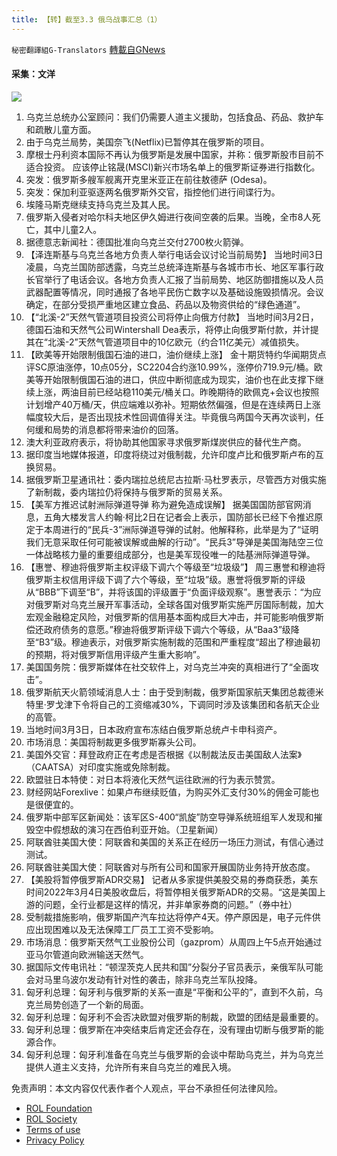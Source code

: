 ```yaml
---
title: 【转】截至3.3 俄乌战事汇总（1）
---
```

`秘密翻譯組G-Translators` [轉載自GNews](https://gnews.org/zh-hans/2100404/)

#### 采集：文洋
![](https://assets.gnews.org/wp-content/uploads/2022/02/16460794661.png)
1. 乌克兰总统办公室顾问：我们仍需要人道主义援助，包括食品、药品、救护车和疏散儿童方面。
2. 由于乌克兰局势，美国奈飞(Netflix)已暂停其在俄罗斯的项目。
3. 摩根士丹利资本国际不再认为俄罗斯是发展中国家，并称：俄罗斯股市目前不适合投资。 应该停止铭晟(MSCI)新兴市场名单上的俄罗斯证券进行指数化。
4. 突发：俄罗斯多艘军舰离开克里米亚正在前往敖德萨 (Odesa)。
5. 突发：保加利亚驱逐两名俄罗斯外交官，指控他们进行间谍行为。
6. 埃隆马斯克继续支持乌克兰及其人民。
7. 俄罗斯入侵者对哈尔科夫地区伊久姆进行夜间空袭的后果。当晚，全市8人死亡，其中儿童2人。
8. 据德意志新闻社：德国批准向乌克兰交付2700枚火箭弹。
9. 【泽连斯基与乌克兰各地方负责人举行电话会议讨论当前局势】
当地时间3日凌晨，乌克兰国防部透露，乌克兰总统泽连斯基与各城市市长、地区军事行政长官举行了电话会议。各地方负责人汇报了当前局势、地区防御措施以及人员武器配置等情况，同时通报了各地平民伤亡数字以及基础设施毁损情况。会议确定，在部分受损严重地区建立食品、药品以及物资供给的“绿色通道”。
10. 【“北溪-2”天然气管道项目投资公司将停止向俄方付款】
当地时间3月2日，德国石油和天然气公司Wintershall Dea表示，将停止向俄罗斯付款，并计提其在“北溪-2”天然气管道项目中的10亿欧元（约合11亿美元）减值损失。
11. 【欧美等开始限制俄国石油的进口，油价继续上涨】
金十期货特约华闻期货点评SC原油涨停，10点05分，SC2204合约涨10.99%，涨停价719.9元/桶。欧美等开始限制俄国石油的进口，供应中断彻底成为现实，油价也在此支撑下继续上涨，两油目前已经站稳110美元/桶关口。昨晚期待的欧佩克+会议也按照计划增产40万桶/天，供应端难以弥补。短期依然偏强，但是在连续两日上涨幅度较大后，是否出现技术性回调值得关注。毕竟俄乌两国今天再次谈判，任何缓和局势的消息都将带来油价的回落。
12. 澳大利亚政府表示，将协助其他国家寻求俄罗斯煤炭供应的替代生产商。
13. 据印度当地媒体报道，印度将绕过对俄制裁，允许印度卢比和俄罗斯卢布的互换贸易。
14. 据俄罗斯卫星通讯社：委内瑞拉总统尼古拉斯·马杜罗表示，尽管西方对俄实施了新制裁，委内瑞拉仍将保持与俄罗斯的贸易关系。
15. 【美军方推迟试射洲际弹道导弹 称为避免造成误解】
据美国国防部官网消息，五角大楼发言人约翰·柯比2日在记者会上表示，国防部长已经下令推迟原定于本周进行的“民兵-3”洲际弹道导弹的试射。他解释称，此举是为了“证明我们无意采取任何可能被误解或曲解的行动”。“民兵3”导弹是美国海陆空三位一体战略核力量的重要组成部分，也是美军现役唯一的陆基洲际弹道导弹。
16. 【惠誉、穆迪将俄罗斯主权评级下调六个等级至“垃圾级”】
周三惠誉和穆迪将俄罗斯主权信用评级下调了六个等级，至“垃圾”级。惠誉将俄罗斯的评级从“BBB”下调至“B”，并将该国的评级置于“负面评级观察”。惠誉表示：“为应对俄罗斯对乌克兰展开军事活动，全球各国对俄罗斯实施严厉国际制裁，加大宏观金融稳定风险，对俄罗斯的信用基本面构成巨大冲击，并可能影响俄罗斯偿还政府债务的意愿。”穆迪将俄罗斯评级下调六个等级，从“Baa3”级降至“B3”级。穆迪表示，对俄罗斯实施制裁的范围和严重程度“超出了穆迪最初的预期，将对俄罗斯信用评级产生重大影响”。
17. 美国国务院：俄罗斯媒体在社交软件上，对乌克兰冲突的真相进行了“全面攻击”。
18. 俄罗斯航天火箭领域消息人士：由于受到制裁，俄罗斯国家航天集团总裁德米特里·罗戈津下令将自己的工资缩减30%，下调同时涉及该集团和各航天企业的高管。
19. 当地时间3月3日，日本政府宣布冻结白俄罗斯总统卢卡申科资产。
20. 市场消息：美国将制裁更多俄罗斯寡头公司。
21. 美国外交官：拜登政府正在考虑是否根据《以制裁法反击美国敌人法案》（CAATSA）对印度实施或免除制裁。
22. 欧盟驻日本特使：对日本将液化天然气运往欧洲的行为表示赞赏。
23. 财经网站Forexlive：如果卢布继续贬值，为购买外汇支付30%的佣金可能也是很便宜的。
24. 俄罗斯中部军区新闻处：该军区S-400“凯旋”防空导弹系统班组军人发现和摧毁空中假想敌的演习在西伯利亚开始。（卫星新闻）
25. 阿联酋驻美国大使：阿联酋和美国的关系正在经历一场压力测试，有信心通过测试。
26. 阿联酋驻美国大使：阿联酋对与所有公司和国家开展国防业务持开放态度。
27. 【美股将暂停俄罗斯ADR交易】
记者从多家提供美股交易的券商获悉，美东时间2022年3月4日美股收盘后，将暂停相关俄罗斯ADR的交易。“这是美国上游的问题，全行业都是这样的情况，并非单家券商的问题。”（券中社）
28. 受制裁措施影响，俄罗斯国产汽车拉达将停产4天。停产原因是，电子元件供应出现困难以及无法保障工厂员工工资不受影响。
29. 市场消息：俄罗斯天然气工业股份公司（gazprom）从周四上午5点开始通过亚马尔管道向欧洲输送天然气。
30. 据国际文传电讯社：“顿涅茨克人民共和国”分裂分子官员表示，亲俄军队可能会对马里乌波尔发动有针对性的袭击，除非乌克兰军队投降。
31. 匈牙利总理：匈牙利与俄罗斯的关系一直是“平衡和公平的”，直到不久前，乌克兰局势创造了一个新的局面。
32. 匈牙利总理：匈牙利不会否决欧盟对俄罗斯的制裁，欧盟的团结是最重要的。
33. 匈牙利总理：俄罗斯在冲突结束后肯定还会存在，没有理由切断与俄罗斯的能源合作。
34. 匈牙利总理：匈牙利准备在乌克兰与俄罗斯的会谈中帮助乌克兰，并为乌克兰提供人道主义支持，允许所有来自乌克兰的难民入境。


 

免责声明：本文内容仅代表作者个人观点，平台不承担任何法律风险。

- [ROL Foundation](https://rolfoundation.org/)
- [ROL Society](https://rolsociety.org/)
- [Terms of use](https://gnews.org/terms-of-use-3/)
- [Privacy Policy](https://gnews.org/privacy-policy/)
